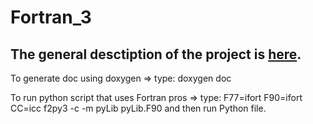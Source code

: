 # Fortran_3

The general desctiption of the project is [here](http://home.agh.edu.pl/~macwozni/fort/projekt3.pdf). 
--------------

To generate doc using doxygen => type: doxygen doc 

To run python script that uses Fortran pros => type: F77=ifort F90=ifort CC=icc f2py3 -c -m pyLib pyLib.F90 and then run Python file.

